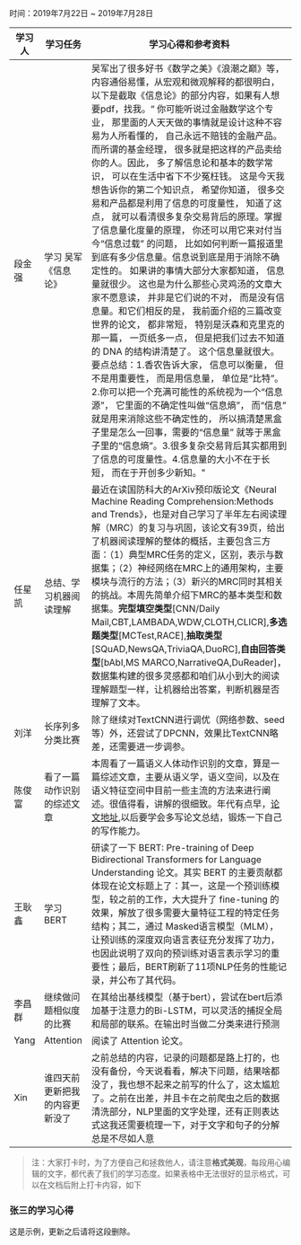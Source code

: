 时间：2019年7月22日 ~ 2019年7月28日

| 学习人 | 学习任务                   | 学习心得和参考资料                                           |
| ------ | -------------------------- | ------------------------------------------------------------ |
| 段金强 | 学习 吴军《信息论》        | 吴军出了很多好书《数学之美》《浪潮之巅》等，内容通俗易懂，从宏观和微观解释的都很明白，以下是截取《信息论》的部分内容，如果有人想要pdf，找我。“ 你可能听说过金融数学这个专业， 那里面的人天天做的事情就是设计这种不容易为人所看懂的， 自己永远不赔钱的金融产品。 而所谓的基金经理， 很多就是把这样的产品卖给你的人。因此， 多了解信息论和基本的数学常识， 可以在生活中省下不少冤枉钱。 这是今天我想告诉你的第二个知识点， 希望你知道， 很多交易和产品都是利用了信息的可度量性， 知道了这点， 就可以看清很多复杂交易背后的原理。掌握了信息量化度量的原理， 你还可以用它来对付当今“信息过载” 的问题， 比如如何判断一篇报道里到底有多少信息量。信息说到底是用于消除不确定性的。 如果讲的事情大部分大家都知道， 信息量就很少。 这也是为什么那些心灵鸡汤的文章大家不愿意读， 并非是它们说的不对， 而是没有信息量。和它们相反的是， 我前面介绍的三篇改变世界的论文， 都非常短， 特别是沃森和克里克的那一篇， 一页纸多一点， 但是把我们过去不知道的 DNA 的结构讲清楚了。 这个信息量就很大。 要点总结：1.香农告诉大家， 信息可以衡量， 但不是用重要性， 而是用信息量， 单位是“比特”。2.你可以把一个充满可能性的系统视为一个“信息源”， 它里面的不确定性叫做“信息熵”， 而“信息” 就是用来消除这些不确定性的， 所以搞清楚黑盒子里是怎么一回事，需要的“信息量” 就等于黑盒子里的“信息熵”。3.很多复杂交易背后其实都用到了信息的可度量性。4.信息量的大小不在于长短， 而在于开创多少新知。" |
| 任星凯 | 总结、学习机器阅读理解     | 最近在读国防科大的ArXiv预印版论文《Neural Machine Reading Comprehension:Methods and Trends》，也是对自己学习了半年左右阅读理解（MRC）的复习与巩固，该论文有39页，给出了机器阅读理解的整体的概括，主要包含三方面：（1）典型MRC任务的定义，区别，表示与数据集；（2）神经网络在MRC上的通用架构，主要模块与流行的方法；（3）新兴的MRC同时其相关的挑战。本周先简单介绍下MRC的基本类型和数据集。**完型填空类型**[CNN/Daily Mail,CBT,LAMBADA,WDW,CLOTH,CLICR],**多选题类型**[MCTest,RACE],**抽取类型**[SQuAD,NewsQA,TriviaQA,DuoRC],**自由回答类型**[bAbI,MS MARCO,NarrativeQA,DuReader]，数据集构建的很多灵感都和咱们从小到大的阅读理解题型一样，让机器给出答案，判断机器是否理解了文本。 |
| 刘洋   | 长序列多分类比赛           | 除了继续对TextCNN进行调优（网络参数、seed等）外，还尝试了DPCNN，效果比TextCNN略差，还需要进一步调参。 |
| 陈俊富 | 看了一篇动作识别的综述文章 | 本周看了一篇语义人体动作识别的文章，算是一篇综述文章，主要从语义学，语义空间，以及在语义特征空间中目前一些主流的方法来进行阐述。很值得看，讲解的很细致。年代有点早，[论文地址](https://dl.acm.org/citation.cfm?id=2779412),以后要学会多写论文总结，锻炼一下自己的写作能力。 |
| 王耿鑫 | 学习 BERT                  | 研读了一下 BERT: Pre-training of Deep Bidirectional Transformers for Language Understanding 论文。其实 BERT 的主要贡献都体现在论文标题上了：其一，这是一个预训练模型，较之前的工作，大大提升了 fine-tuning 的效果，解放了很多需要大量特征工程的特定任务结构；其二，通过 Masked语言模型（MLM），让预训练的深度双向语言表征充分发挥了功力，也因此说明了双向的预训练对语言表示学习的重要性；最后，BERT刷新了11项NLP任务的性能记录，并公布了其代码。 |
| 李昌群 | 继续做问题相似度的比赛     | 在其给出基线模型（基于bert），尝试在bert后添加基于注意力的Bi-LSTM，可以灵活的捕捉全局和局部的联系。在输出时当做二分类来进行预测 |
| Yang | Attention |阅读了 Attention 论文。|
| Xin | 谁四天前更新把我的内容更新没了 | 之前总结的内容，记录的问题都是路上打的，也没有备份，今天说看看，解决下问题，结果啥都没了，我也想不起来之前写的什么了，这太尴尬了。之前在出差，并且卡在之前爬虫之后的数据清洗部分，NLP里面的文字处理，还有正则表达式这我还需要梳理一下，对于文字和句子的分解总是不尽如人意 |

> 注：大家打卡时，为了方便自己和拯救他人，请注意**格式美观**，每段用心编辑的文字，都代表了我们的学习态度。如果表格中无法很好的显示格式，可以在文档后附上打卡内容，如下

### 张三的学习心得
这是示例，更新之后请将这段删除。
